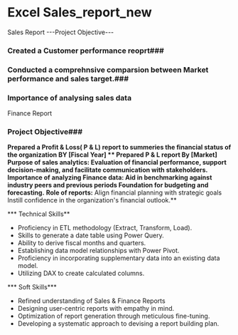 # Excel Sales_report_new

Sales Report
---Project Objective---
### Created a Customer performance reoprt###
### Conducted a  comprehnsive comparsion between Market performance and sales target.###
### Importance of analysing sales data ###

Finance Report
### Project Objective###
**Prepared a Profit & Loss( P & L) report to summeries the financial status of the organization BY [Fiscal Year] **
**Prepared P & L report By [Market]**
**Purpose of sales analytics: Evaluation of financial performance, support decision-making, and facilitate communication with stakeholders.**
**Importance of analyzing Finance data:** Aid in benchmarking against industry peers and previous periods Foundation for budgeting and forecasting.**
**Role of reports:** Align financial planning with strategic goals Instill confidence in the organization's financial outlook.**

*** Technical Skills**
-   Proficiency in ETL methodology (Extract, Transform, Load).
- 	Skills to generate a date table using Power Query.
- 	Ability to derive fiscal months and quarters.
- 	Establishing data model relationships with Power Pivot.
- 	Proficiency in incorporating supplementary data into an existing data model.
- 	Utilizing DAX to create calculated columns.
  
*** Soft Skills***
- Refined understanding of Sales & Finance Reports
- Designing user-centric reports with empathy in mind.
- Optimization of report generation through meticulous fine-tuning.
- Developing a systematic approach to devising a report building plan.

   

